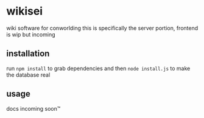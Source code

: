 # wikisei
wiki software for conworlding
this is specifically the server portion, frontend is wip but incoming

## installation
run `npm install` to grab dependencies and then `node install.js` to make the database real

## usage
docs incoming soon™